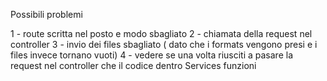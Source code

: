 Possibili problemi

1 - route scritta nel posto e modo sbagliato
2 - chiamata della request nel controller
3 - invio dei files sbagliato ( dato che i formats vengono presi e i files invece tornano vuoti)
4 - vedere se una volta riusciti a pasare la request nel controller che il codice dentro Services funzioni
